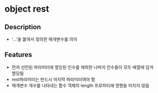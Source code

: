 # object rest

## Description
- '...'을 붙여서 정의한 매개변수를 의미

## Features
- 먼저 선언된 파라미터에 할당된 인수를 제외한 나머지 인수들이 모두 배열에 담겨 할당됨
- rest파라미터는 반드시 마지막 파라미터여야 함
- 매개변수 개수를 나타내는 함수 객체의 length 프로퍼티에 영향을 미치지 않음